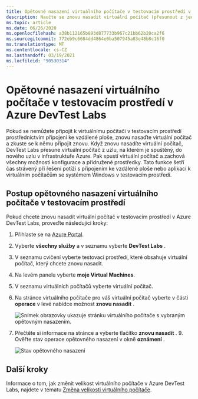 ```yaml
---
title: Opětovné nasazení virtuálního počítače v testovacím prostředí v Azure DevTest Labs | Microsoft Docs
description: Naučte se znovu nasadit virtuální počítač (přesunout z jednoho uzlu Azure do jiného) v Azure DevTest Labs.
ms.topic: article
ms.date: 06/26/2020
ms.openlocfilehash: a38b112165b893d877733b967c21bb62b20ca2f6
ms.sourcegitcommit: 772eb9c6684dd4864e0ba507945a83e48b8c16f0
ms.translationtype: MT
ms.contentlocale: cs-CZ
ms.lasthandoff: 03/19/2021
ms.locfileid: "90530314"
---
```

# <a name="redeploy-a-vm-in-a-lab-in-azure-devtest-labs"></a>Opětovné nasazení virtuálního počítače v testovacím prostředí v Azure DevTest Labs
Pokud se nemůžete připojit k virtuálnímu počítači v testovacím prostředí prostřednictvím připojení ke vzdálené ploše, znovu nasaďte virtuální počítač a zkuste se k němu připojit znovu. Když znovu nasadíte virtuální počítač, DevTest Labs přesune virtuální počítač z uzlu, na kterém je spuštěný, do nového uzlu v infrastruktuře Azure. Pak spustí virtuální počítač a zachová všechny možnosti konfigurace a přidružené prostředky. Tato funkce šetří čas strávený při řešení potíží s připojením ke vzdálené ploše nebo aplikací k virtuálním počítačům se systémem Windows v testovacím prostředí. 

## <a name="steps-to-redeploy-a-vm-in-a-lab"></a>Postup opětovného nasazení virtuálního počítače v testovacím prostředí 
Pokud chcete znovu nasadit virtuální počítač v testovacím prostředí v Azure DevTest Labs, proveďte následující kroky: 

1. Přihlaste se na [Azure Portal](https://portal.azure.com).
2. Vyberte **všechny služby** a v seznamu vyberte **DevTest Labs** .
3. V seznamu cvičení vyberte testovací prostředí, které obsahuje virtuální počítač, který chcete znovu nasadit.  
4. Na levém panelu vyberte **moje Virtual Machines**. 
5. V seznamu virtuálních počítačů vyberte virtuální počítač.
6. Na stránce virtuálního počítače pro váš virtuální počítač vyberte v části **operace** v levé nabídce možnost **znovu nasadit** .

    ![Snímek obrazovky ukazuje stránku virtuálního počítače s vybraným opětovným nasazením.](media/devtest-lab-redeploy-vm/redeploy.png)
7. Přečtěte si informace na stránce a vyberte tlačítko **znovu nasadit** . 9. Ověřte stav operace opětovného nasazení v okně **oznámení** .

    ![Stav opětovného nasazení](media/devtest-lab-redeploy-vm/redeploy-status.png)

## <a name="next-steps"></a>Další kroky
Informace o tom, jak změnit velikost virtuálního počítače v Azure DevTest Labs, najdete v tématu [Změna velikosti virtuálního počítače](devtest-lab-resize-vm.md).


